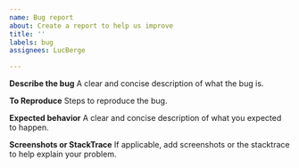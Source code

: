 ```yaml
---
name: Bug report
about: Create a report to help us improve
title: ''
labels: bug
assignees: LucBerge

---
```


**Describe the bug**
A clear and concise description of what the bug is.

**To Reproduce**
Steps to reproduce the bug.

**Expected behavior**
A clear and concise description of what you expected to happen.

**Screenshots or StackTrace**
If applicable, add screenshots or the stacktrace to help explain your problem.
